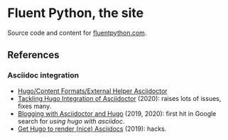 # Fluent Python, the site

Source code and content for [fluentpython.com](fluentpython.com).


## References


### Asciidoc integration

* [Hugo/Content Formats/External Helper Asciidoctor](https://gohugo.io/content-management/formats/#external-helper-asciidoctor)
* [Tackling Hugo Integration of Asciidoctor](https://blog.arkey.fr/2020/04/23/tackling-hugo-integration-of-asciidoctor/) (2020): raises lots of issues, fixes many.
* [Blogging with Asciidoctor and Hugo](https://foo-dogsquared.github.io/blog/posts/blogging-with-asciidoctor-and-hugo/) (2019, 2020): first hit in Google search for _using hugo with asciidoc_.
* [Get Hugo to render (nice) Asciidocs](https://blog.anoff.io/2019-02-17-hugo-render-asciidoc/) (2019): hacks.
